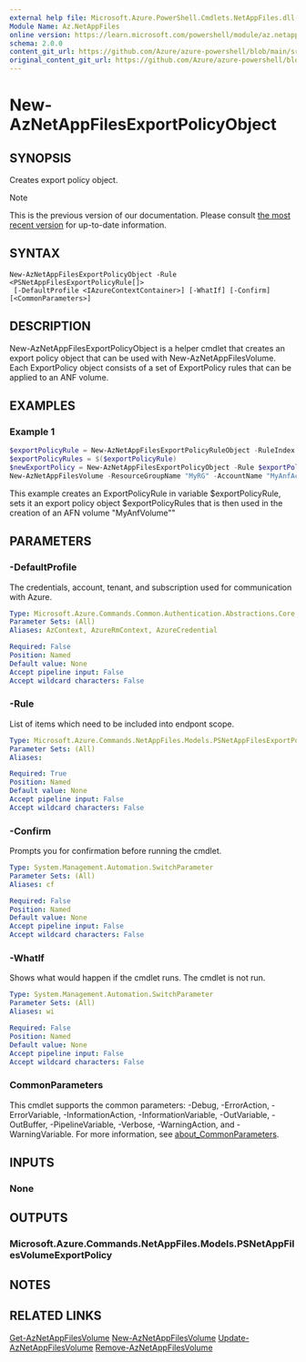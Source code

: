 ```yaml
---
external help file: Microsoft.Azure.PowerShell.Cmdlets.NetAppFiles.dll-Help.xml
Module Name: Az.NetAppFiles
online version: https://learn.microsoft.com/powershell/module/az.netappfiles/new-aznetappfilesexportpolicyobject
schema: 2.0.0
content_git_url: https://github.com/Azure/azure-powershell/blob/main/src/NetAppFiles/NetAppFiles/help/New-AzNetAppFilesExportPolicyObject.md
original_content_git_url: https://github.com/Azure/azure-powershell/blob/main/src/NetAppFiles/NetAppFiles/help/New-AzNetAppFilesExportPolicyObject.md
---
```


# New-AzNetAppFilesExportPolicyObject

## SYNOPSIS
Creates export policy object.

> [!NOTE]
>This is the previous version of our documentation. Please consult [the most recent version](/powershell/module/az.netappfiles/new-aznetappfilesexportpolicyobject) for up-to-date information.

## SYNTAX

```
New-AzNetAppFilesExportPolicyObject -Rule <PSNetAppFilesExportPolicyRule[]>
 [-DefaultProfile <IAzureContextContainer>] [-WhatIf] [-Confirm] [<CommonParameters>]
```

## DESCRIPTION
New-AzNetAppFilesExportPolicyObject is a helper cmdlet that creates an export policy object that can be used with New-AzNetAppFilesVolume.
Each ExportPolicy object consists of a set of ExportPolicy rules that can be applied to an ANF volume. 

## EXAMPLES

### Example 1
```powershell
$exportPolicyRule = New-AzNetAppFilesExportPolicyRuleObject -RuleIndex 1 -AllowedClient '0.0.0.0/0' -UnixReadOnly -UnixReadWrite -Cifs -Nfsv3 
$exportPolicyRules = $($exportPolicyRule)
$newExportPolicy = New-AzNetAppFilesExportPolicyObject -Rule $exportPolicyRules
New-AzNetAppFilesVolume -ResourceGroupName "MyRG" -AccountName "MyAnfAccount" -PoolName "MyAnfPool" -Name "MyAnfVolume" -Location "westus2" -CreationToken "MyAnfVolume" -UsageThreshold 1099511627776 -ServiceLevel "Premium" -SubnetId "/subscriptions/subsId/resourceGroups/MyRG/providers/Microsoft.Network/virtualNetworks/MyVnetName/subnets/MySubNetName" -ExportPolicy $newExportPolicy
```

This example creates an ExportPolicyRule in variable $exportPolicyRule, sets it an export policy object  $exportPolicyRules that is then used in the creation of an AFN volume "MyAnfVolume""

## PARAMETERS

### -DefaultProfile
The credentials, account, tenant, and subscription used for communication with Azure.

```yaml
Type: Microsoft.Azure.Commands.Common.Authentication.Abstractions.Core.IAzureContextContainer
Parameter Sets: (All)
Aliases: AzContext, AzureRmContext, AzureCredential

Required: False
Position: Named
Default value: None
Accept pipeline input: False
Accept wildcard characters: False
```

### -Rule
List of items which need to be included into endpont scope.

```yaml
Type: Microsoft.Azure.Commands.NetAppFiles.Models.PSNetAppFilesExportPolicyRule[]
Parameter Sets: (All)
Aliases:

Required: True
Position: Named
Default value: None
Accept pipeline input: False
Accept wildcard characters: False
```

### -Confirm
Prompts you for confirmation before running the cmdlet.

```yaml
Type: System.Management.Automation.SwitchParameter
Parameter Sets: (All)
Aliases: cf

Required: False
Position: Named
Default value: None
Accept pipeline input: False
Accept wildcard characters: False
```

### -WhatIf
Shows what would happen if the cmdlet runs.
The cmdlet is not run.

```yaml
Type: System.Management.Automation.SwitchParameter
Parameter Sets: (All)
Aliases: wi

Required: False
Position: Named
Default value: None
Accept pipeline input: False
Accept wildcard characters: False
```

### CommonParameters
This cmdlet supports the common parameters: -Debug, -ErrorAction, -ErrorVariable, -InformationAction, -InformationVariable, -OutVariable, -OutBuffer, -PipelineVariable, -Verbose, -WarningAction, and -WarningVariable. For more information, see [about_CommonParameters](http://go.microsoft.com/fwlink/?LinkID=113216).

## INPUTS

### None

## OUTPUTS

### Microsoft.Azure.Commands.NetAppFiles.Models.PSNetAppFilesVolumeExportPolicy

## NOTES

## RELATED LINKS

[Get-AzNetAppFilesVolume](./Get-AzNetAppFilesVolume.md)
[New-AzNetAppFilesVolume](./New-AzNetAppFilesVolume.md)
[Update-AzNetAppFilesVolume](./Update-AzNetAppFilesVolume.md)
[Remove-AzNetAppFilesVolume](./Remove-AzNetAppFilesVolume.md)
